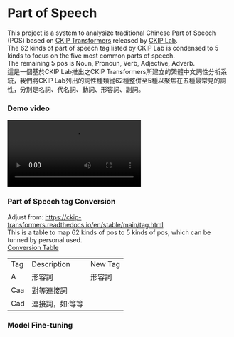 # Part of Speech
This project is a system to analysize traditional Chinese Part of Speech (POS) based on [CKIP Transformers](https://github.com/ckiplab/ckip-transformers) released by [CKIP Lab](https://github.com/ckiplab).  
The 62 kinds of part of speech tag listed by CKIP Lab is condensed to 5 kinds to focus on the five most common parts of speech.  
The remaining 5 pos is Noun, Pronoun, Verb, Adjective, Adverb.  
這是一個基於CKIP Lab推出之CKIP Transformers所建立的繁體中文詞性分析系統，我們將CKIP Lab列出的詞性種類從62種整併至5種以聚焦在五種最常見的詞性，分別是名詞、代名詞、動詞、形容詞、副詞。

### Demo video
<video src='https://youtu.be/bEShvcKCTjo'></video>

### Part of Speech tag Conversion
Adjust from: https://ckip-transformers.readthedocs.io/en/stable/main/tag.html  
This is a table to map 62 kinds of pos to 5 kinds of pos, which can be tunned by personal used.  
[Conversion Table](url)
<table>
  <tr>
    <td>Tag</td>
    <td>Description</td>
    <td>New Tag</td>
  </tr>
  <tr>
    <td>A</td>
    <td>形容詞</td>
    <td>形容詞</td>
  </tr>
  <tr>
    <td>Caa</td>
    <td>對等連接詞</td>
    <td></td>
  </tr>
  <tr>
    <td>Cad</td>
    <td>連接詞，如:等等</td>
    <td></td>
  </tr>
</table>

### Model Fine-tuning



